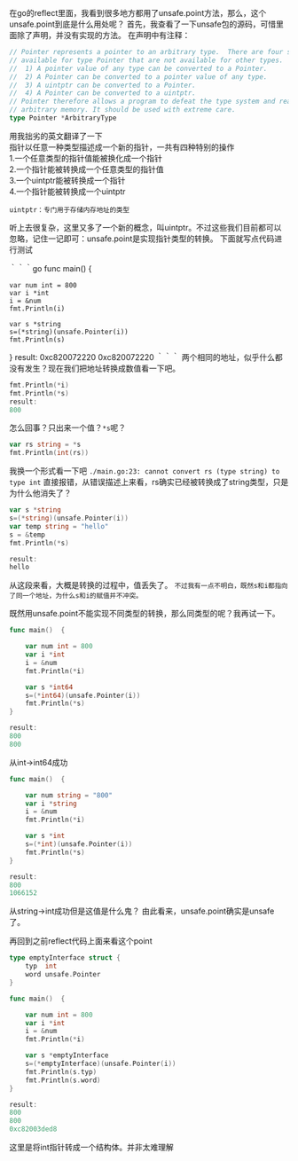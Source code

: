 在go的reflect里面，我看到很多地方都用了unsafe.point方法，那么，这个unsafe.point到底是什么用处呢？
首先，我查看了一下unsafe包的源码，可惜里面除了声明，并没有实现的方法。
在声明中有注释：
```go
// Pointer represents a pointer to an arbitrary type.  There are four special operations
// available for type Pointer that are not available for other types.
//	1) A pointer value of any type can be converted to a Pointer.
//	2) A Pointer can be converted to a pointer value of any type.
//	3) A uintptr can be converted to a Pointer.
//	4) A Pointer can be converted to a uintptr.
// Pointer therefore allows a program to defeat the type system and read and write
// arbitrary memory. It should be used with extreme care.
type Pointer *ArbitraryType
```
用我拙劣的英文翻译了一下  
指针以任意一种类型描述成一个新的指针，一共有四种特别的操作  
1.一个任意类型的指针值能被换化成一个指针  
2.一个指针能被转换成一个任意类型的指针值  
3.一个uintptr能被转换成一个指针  
4.一个指针能被转换成一个uintptr  

`uintptr：专门用于存储内存地址的类型`  

听上去很复杂，这里又多了一个新的概念，叫uintptr。不过这些我们目前都可以忽略，记住一记即可：unsafe.point是实现指针类型的转换。
下面就写点代码进行测试

｀｀｀go
func main()  {

	var num int = 800
	var i *int
	i = &num
	fmt.Println(i)

	var s *string
	s=(*string)(unsafe.Pointer(i))
	fmt.Println(s)
}
result:
0xc820072220
0xc820072220
｀｀｀
两个相同的地址，似乎什么都没有发生？现在我们把地址转换成数值看一下吧。
```go
fmt.Println(*i)
fmt.Println(*s)
result:
800
```

怎么回事？只出来一个值？`*s`呢？
```go
var rs string = *s
fmt.Println(int(rs))
```
我换一个形式看一下吧
`./main.go:23: cannot convert rs (type string) to type int`
直接报错，从错误描述上来看，rs确实已经被转换成了string类型，只是为什么他消失了？

```go
var s *string
s=(*string)(unsafe.Pointer(i))
var temp string = "hello"
s = &temp
fmt.Println(*s)

result:
hello
```
从这段来看，大概是转换的过程中，值丢失了。
`不过我有一点不明白，既然s和i都指向了同一个地址，为什么s和i的赋值并不冲突。`

既然用unsafe.point不能实现不同类型的转换，那么同类型的呢？我再试一下。  
```go
func main()  {

	var num int = 800
	var i *int
	i = &num
	fmt.Println(*i)

	var s *int64
	s=(*int64)(unsafe.Pointer(i))
	fmt.Println(*s)
}

result:
800
800
```
从int->int64成功

```go
func main()  {

	var num string = "800"
	var i *string
	i = &num
	fmt.Println(*i)

	var s *int
	s=(*int)(unsafe.Pointer(i))
	fmt.Println(*s)
}

result:
800
1066152
```
从string->int成功但是这值是什么鬼？
由此看来，unsafe.point确实是unsafe了。

再回到之前reflect代码上面来看这个point
```go
type emptyInterface struct {
	typ  int
	word unsafe.Pointer
}

func main()  {

	var num int = 800
	var i *int
	i = &num
	fmt.Println(*i)

	var s *emptyInterface
	s=(*emptyInterface)(unsafe.Pointer(i))
	fmt.Println(s.typ)
	fmt.Println(s.word)
}

result:
800
800
0xc82003ded8
```
这里是将int指针转成一个结构体。并非太难理解


